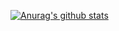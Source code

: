 [![Anurag's github stats](https://github-readme-stats.vercel.app/api?username=lugang&theme=merko)](https://github.com/anuraghazra/github-readme-stats)


<!--
**trsteel/trsteel** is a ✨ _special_ ✨ repository because its `README.md` (this file) appears on your GitHub profile.

Here are some ideas to get you started:

- 🔭 I’m currently working on ...
- 🌱 I’m currently learning ...
- 👯 I’m looking to collaborate on ...
- 🤔 I’m looking for help with ...
- 💬 Ask me about ...
- 📫 How to reach me: ...
- 😄 Pronouns: ...
- ⚡ Fun fact: ...
-->
